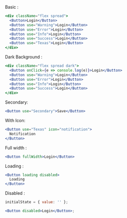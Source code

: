 Basic :

```jsx
<div className="flex spread">
  <Button>Login</Button>
  <Button use="Warning">Login</Button>
  <Button use="Error">Login</Button>
  <Button use="Info">Login</Button>
  <Button use="Success">Login</Button>
  <Button use="Texas">Login</Button>
</div>
```

Dark Background :

```jsx
<div className="flex spread dark">
  <Button onClick={e => console.log(e)}>Login</Button>
  <Button use="Warning">Login</Button>
  <Button use="Error">Login</Button>
  <Button use="Info">Login</Button>
  <Button use="Success">Login</Button>
</div>
```

Secondary:

```jsx
<Button use="Secondary">Save</Button>
```

With Icon:

```jsx
<Button use="Texas" icon="notification">
  Notification
</Button>
```

Full width :

```jsx
<Button fullWidth>Login</Button>
```

Loading :

```jsx
<Button loading disabled>
  Loading
</Button>
```

Disabled :

```jsx
initialState = { value: '' };

<Button disabled>Login</Button>;
```
